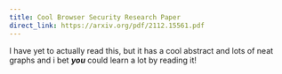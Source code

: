 ```yaml
---
title: Cool Browser Security Research Paper
direct_link: https://arxiv.org/pdf/2112.15561.pdf
---
```


I have yet to actually read this, but it has a cool abstract and lots of neat graphs and i bet **_you_** could learn a lot by reading it!
